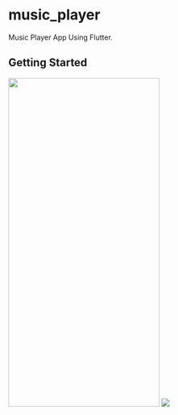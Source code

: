 # music_player

Music Player App Using Flutter.

## Getting Started

<img src="https://github-production-user-asset-6210df.s3.amazonaws.com/99707039/241185439-ead4b221-a38f-4099-8aed-e8775d0bf414.jpg" width="300" height="650"/>
<img src="https://github-production-user-asset-6210df.s3.amazonaws.com/99707039/241186307-19683e70-20b2-4039-a0b8-d4de63fa3132.png"/>
